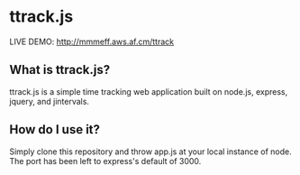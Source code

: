# ttrack.js
LIVE DEMO: http://mmmeff.aws.af.cm/ttrack



## What is ttrack.js?
ttrack.js is a simple time tracking web application built on node.js, express, jquery, and jintervals.

## How do I use it?
Simply clone this repository and throw app.js at your local instance of node. The port has been left to express's default of 3000.
